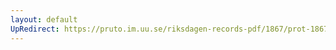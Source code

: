 ```yaml
---
layout: default
UpRedirect: https://pruto.im.uu.se/riksdagen-records-pdf/1867/prot-1867--ak--306/prot-1867--ak--306_008.pdf
---
```

